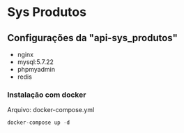# Sys Produtos

## Configurações da "api-sys_produtos"

- nginx
- mysql:5.7.22
- phpmyadmin
- redis

### Instalação com docker

Arquivo: docker-compose.yml

~~~~php
docker-compose up -d
~~~~